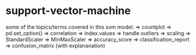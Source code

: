 # support-vector-machine

some of the topics/terms covered in this svm model: 
=> countplot
=> pd.set_option()
=> correlation
=> index.values
=> handle outliers
=> scaling
=> StandardScaler 
=> MinMaxScaler
=> accuracy_score
=> classification_report
=> confusion_matrix (with explananation)
